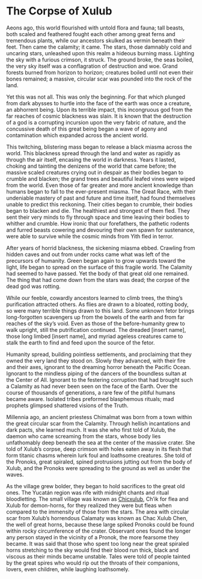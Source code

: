 # The Corpse of Xulub

Aeons ago, this world flourished with untold flora and fauna; tall beasts, both scaled and feathered fought each other among great ferns and tremendous plants, while our ancestors skulked as vermin beneath their feet. Then came the calamity; it came. The stars, those damnably cold and uncaring stars, unleashed upon this realm a hideous burning mass. Lighting the sky with a furious crimson, it struck. The ground broke, the seas boiled, the very sky itself was a conflagration of destruction and woe. Grand forests burned from horizon to horizon; creatures boiled until not even their bones remained; a massive, circular scar was pounded into the rock of the land.

Yet this was not all. This was only the beginning. For that which plunged from dark abysses to hurtle into the face of the earth was once a creature, an abhorrent being. Upon its terrible impact, this incongruous god from the far reaches of cosmic blackness was slain. It is known that the destruction of a god is a corrupting incursion upon the very fabric of nature, and the concussive death of this great being began a wave of agony and contamination which expanded across the ancient world.

This twitching, blistering mass began to release a black miasma across the world. This blackness spread through the land and water as rapidly as through the air itself, encasing the world in darkness. Years it lasted, choking and tainting the denizens of the world that came before; the massive scaled creatures crying out in despair as their bodies began to crumble and blacken; the grand trees and beautiful leafed vines were wiped from the world.
Even those of far greater and more ancient knowledge than humans began to fall to the ever-present miasma. The Great Race, with their undeniable mastery of past and future and time itself, had found themselves unable to predict this reckoning. Their cities began to crumble, their bodies began to blacken and die. The healthiest and strongest of them fled. They sent their very minds to fly through space and time leaving their bodies to whither and crumble. How ironic that our forefathers, the pathetic rodents and furred beasts cowering and devouring their own spawn for sustenance, were able to survive while the cosmic minds from Yith fled in terror.

After years of horrid blackness, the sickening miasma ebbed. Crawling from hidden caves and out from under rocks came what was left of the precursors of humanity. Green began again to grow upwards toward the light, life began to spread on the surface of this fragile world. The Calamity had seemed to have passed. Yet the body of that great old one remained. The thing that had come down from the stars was dead; the corpse of the dead god was rotting.

While our feeble, cowardly ancestors learned to climb trees, the thing’s purification attracted others. As flies are drawn to a bloated, rotting body, so were many terrible things drawn to this land. Some unknown fetor brings long-forgotten scavengers up from the bowels of the earth and from far reaches of the sky’s void. Even as those of the before-humanity grew to walk upright, still the putrification continued. The dreaded [insert name], those long limbed [insert name], and myriad ageless creatures came to stalk the earth to find and feed upon the source of the fetor.

Humanity spread, building pointless settlements, and proclaiming that they owned the very land they stood on. Slowly they advanced, with their fire and their axes, ignorant to the dreaming horror beneath the Pacific Ocean. Ignorant to the mindless piping of the dancers of the boundless sultan at the Center of All. Ignorant to the festering corruption that had brought such a Calamity as had never been seen on the face of the Earth. Over the course of thousands of generations, a rare few of the pitiful humans became aware. Isolated tribes preformed blasphemous rituals; mad prophets glimpsed shattered visions of the Truth.

Millennia ago, an ancient priestess Chimalmat was born from a town within the great circular scar from the Calamity. Through hellish incantations and dark pacts, she learned much. It was she who first told of Xulub, the daemon who came screaming from the stars, whose body lies unfathomably deep beneath the sea at the center of the massive crater. She told of Xulub’s corpse, deep crimson with holes eaten away in its flesh that form titanic chasms wherein lurk foul and loathsome creatures. She told of the Pronoks, great spiraled, spined protrusions jutting out from the body of Xulub, and the Pronoks were spreading to the ground as well as under the waves.

As the village grew bolder, they began to hold sacrifices to the great old ones. The Yucatán region was rife with midnight chants and ritual bloodletting. The small village was known as [Chicxulub](https://en.wikipedia.org/wiki/Chicxulub_crater), Ch’ik for flea and Xulub for demon-horns, for they realized they were but fleas when compared to the immensity of those from the stars. The area with circular scar from Xulub’s horrendous Calamaty was known as Chac Xulub Chen, the well of great horns, because these large spiked Pronoks could be found within rocky circumference of the crater. Observant ones found the longer any person stayed in the vicinity of a Pronok, the more fearsome they became. It was said that those who spent too long near the great spiraled horns stretching to the sky would find their blood run thick, black and viscous as their minds became unstable. Tales were told of people tainted by the great spires who would rip out the throats of their companions, lovers, even children, while laughing loathsomely.
